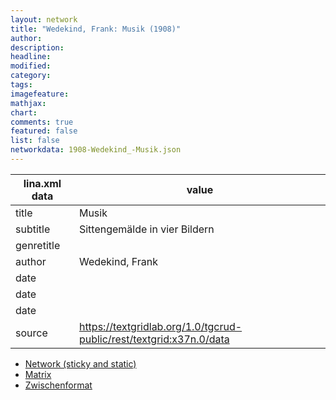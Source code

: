 ```yaml
---
layout: network
title: "Wedekind, Frank: Musik (1908)"
author:
description:
headline:
modified:
category:
tags:
imagefeature: 
mathjax: 
chart: 
comments: true
featured: false
list: false
networkdata: 1908-Wedekind_-Musik.json
---
```

lina.xml data  | value
------------- | -------------
title|Musik
subtitle|Sittengemälde in vier Bildern
genretitle|
author|Wedekind, Frank
date|
date|
date|
source|https://textgridlab.org/1.0/tgcrud-public/rest/textgrid:x37n.0/data


* [Network (sticky and static)](/network146)
* [Matrix](/matrix146)
* [Zwischenformat](/lina146 )
